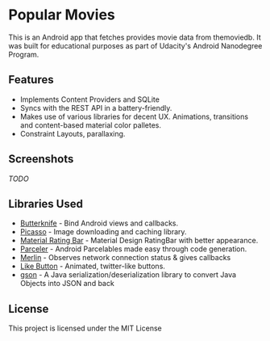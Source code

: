 # Popular Movies
This is an Android app that fetches provides movie data from themoviedb. It was built for educational purposes as part of Udacity's Android Nanodegree Program.
## Features
- Implements Content Providers and SQLite
- Syncs with the REST API in a battery-friendly.
- Makes use of various libraries for decent UX. Animations, transitions and content-based material color palletes.
- Constraint Layouts, parallaxing.

## Screenshots
_TODO_
## Libraries Used

* [Butterknife](https://github.com/JakeWharton/butterknife) - Bind Android views and callbacks.
* [Picasso](http://square.github.io/picasso/) - Image downloading and caching library.
* [Material Rating Bar](https://github.com/DreaminginCodeZH/MaterialRatingBar) - Material Design RatingBar with better appearance.
* [Parceler](https://github.com/johncarl81/parceler) - Android Parcelables made easy through code generation.
* [Merlin](https://github.com/novoda/merlin) - Observes network connection status & gives callbacks 
* [Like Button](https://github.com/jd-alexander/LikeButton) - Animated, twitter-like buttons.
* [gson](https://github.com/google/gson) - A Java serialization/deserialization library to convert Java Objects into JSON and back

## License
This project is licensed under the MIT License 